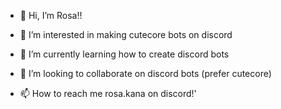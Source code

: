 - 👋 Hi, I’m Rosa!!
  
- 👀 I’m interested in making cutecore bots on discord
  
- 🌱 I’m currently learning how to create discord bots
  
- 💞️ I’m looking to collaborate on discord bots (prefer cutecore)
  
- 📫 How to reach me rosa.kana on discord!'
